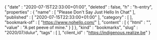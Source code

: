{
  "date" : "2020-07-15T22:33:00+01:00",
  "deleted" : false,
  "h" : "h-entry",
  "properties" : {
    "name" : [ "Please Don't Say Just Hello In Chat" ],
    "published" : [ "2020-07-15T22:33:00+01:00" ],
    "category" : [ ],
    "bookmark-of" : [ "https://www.nohello.com/" ],
    "content" : [ {
      "html" : "",
      "value" : "A pet peeve of mine."
    } ]
  },
  "kind" : "bookmarks",
  "slug" : "2020/07/dulur",
  "tags" : [ ],
  "client_id" : "https://indigenous.realize.be"
}

